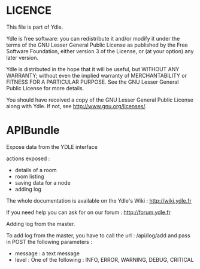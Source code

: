 LICENCE 
========

This file is part of Ydle.

Ydle is free software: you can redistribute it and/or modify
it under the terms of the GNU  Lesser General Public License as published by
the Free Software Foundation, either version 3 of the License, or
(at your option) any later version.

Ydle is distributed in the hope that it will be useful,
but WITHOUT ANY WARRANTY; without even the implied warranty of
MERCHANTABILITY or FITNESS FOR A PARTICULAR PURPOSE.  See the
GNU  Lesser General Public License for more details.

You should have received a copy of the GNU Lesser General Public License
along with Ydle.  If not, see <http://www.gnu.org/licenses/>.


APIBundle
=========

Expose data from the YDLE interface

actions exposed :
- details of a room
- room listing
- saving data for a node
- adding log

The whole documentation is available on the Ydle's Wiki : http://wiki.ydle.fr

If you need help you can ask for on our forum : http://forum.ydle.fr


Adding log from the master.

To add log from the master, you have to call the url : /api/log/add and pass in POST the following parameters :

- message : a text message
- level : One of the following : INFO, ERROR, WARNING, DEBUG, CRITICAL